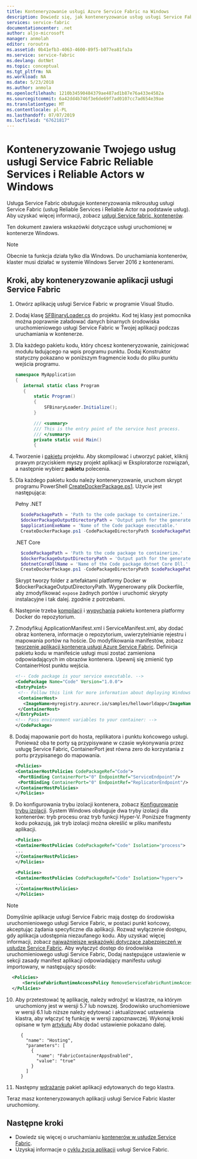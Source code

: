 ```yaml
---
title: Konteneryzowanie usługi Azure Service Fabric na Windows
description: Dowiedz się, jak konteneryzowanie usług usługi Service Fabric Reliable Services i Reliable Actors w Windows.
services: service-fabric
documentationcenter: .net
author: aljo-microsoft
manager: anmolah
editor: roroutra
ms.assetid: 0b41efb3-4063-4600-89f5-b077ea81fa3a
ms.service: service-fabric
ms.devlang: dotNet
ms.topic: conceptual
ms.tgt_pltfrm: NA
ms.workload: NA
ms.date: 5/23/2018
ms.author: anmola
ms.openlocfilehash: 1210b34590484379ae487ad1b87e76a433e4582a
ms.sourcegitcommit: 6a42dd4b746f3e6de69f7ad0107cc7ad654e39ae
ms.translationtype: MT
ms.contentlocale: pl-PL
ms.lasthandoff: 07/07/2019
ms.locfileid: "67621817"
---
```

# <a name="containerize-your-service-fabric-reliable-services-and-reliable-actors-on-windows"></a>Konteneryzowanie Twojego usług usługi Service Fabric Reliable Services i Reliable Actors w Windows

Usługa Service Fabric obsługuje konteneryzowania mikrousług usługi Service Fabric (usług Reliable Services i Reliable Actor na podstawie usług). Aby uzyskać więcej informacji, zobacz [usługi Service fabric, kontenerów](service-fabric-containers-overview.md).

Ten dokument zawiera wskazówki dotyczące usługi uruchomionej w kontenerze Windows.

> [!NOTE]
> Obecnie ta funkcja działa tylko dla Windows. Do uruchamiania kontenerów, klaster musi działać w systemie Windows Server 2016 z kontenerami.

## <a name="steps-to-containerize-your-service-fabric-application"></a>Kroki, aby konteneryzowanie aplikacji usługi Service Fabric

1. Otwórz aplikację usługi Service Fabric w programie Visual Studio.

2. Dodaj klasę [SFBinaryLoader.cs](https://github.com/Azure/service-fabric-scripts-and-templates/blob/master/code/SFBinaryLoaderForContainers/SFBinaryLoader.cs) do projektu. Kod tej klasy jest pomocnika można poprawnie załadować danych binarnych środowiska uruchomieniowego usługi Service Fabric w Twojej aplikacji podczas uruchamiania w kontenerze.

3. Dla każdego pakietu kodu, który chcesz konteneryzowanie, zainicjować modułu ładującego na wpis programu punktu. Dodaj Konstruktor statyczny pokazano w poniższym fragmencie kodu do pliku punktu wejścia programu.

   ```csharp
   namespace MyApplication
   {
      internal static class Program
      {
          static Program()
          {
              SFBinaryLoader.Initialize();
          }

          /// <summary>
          /// This is the entry point of the service host process.
          /// </summary>
          private static void Main()
          {
   ```

4. Tworzenie i [pakietu](service-fabric-package-apps.md#Package-App) projektu. Aby skompilować i utworzyć pakiet, kliknij prawym przyciskiem myszy projekt aplikacji w Eksploratorze rozwiązań, a następnie wybierz **pakietu** polecenia.

5. Dla każdego pakietu kodu należy konteneryzowanie, uruchom skrypt programu PowerShell [CreateDockerPackage.ps1](https://github.com/Azure/service-fabric-scripts-and-templates/blob/master/scripts/CodePackageToDockerPackage/CreateDockerPackage.ps1). Użycie jest następująca:

    Pełny .NET
      ```powershell
        $codePackagePath = 'Path to the code package to containerize.'
        $dockerPackageOutputDirectoryPath = 'Output path for the generated docker folder.'
        $applicationExeName = 'Name of the Code package executable.'
        CreateDockerPackage.ps1 -CodePackageDirectoryPath $codePackagePath -DockerPackageOutputDirectoryPath $dockerPackageOutputDirectoryPath -ApplicationExeName $applicationExeName
      ```
    .NET Core
      ```powershell
        $codePackagePath = 'Path to the code package to containerize.'
        $dockerPackageOutputDirectoryPath = 'Output path for the generated docker folder.'
        $dotnetCoreDllName = 'Name of the Code package dotnet Core Dll.'
        CreateDockerPackage.ps1 -CodePackageDirectoryPath $codePackagePath -DockerPackageOutputDirectoryPath $dockerPackageOutputDirectoryPath -DotnetCoreDllName $dotnetCoreDllName
      ```
      Skrypt tworzy folder z artefaktami platformy Docker w $dockerPackageOutputDirectoryPath. Wygenerowany plik Dockerfile, aby zmodyfikować `expose` żadnych portów i uruchomić skrypty instalacyjne i tak dalej. zgodnie z potrzebami.

6. Następnie trzeba [kompilacji](service-fabric-get-started-containers.md#Build-Containers) i [wypychania](service-fabric-get-started-containers.md#Push-Containers) pakietu kontenera platformy Docker do repozytorium.

7. Zmodyfikuj ApplicationManifest.xml i ServiceManifest.xml, aby dodać obraz kontenera, informacje o repozytorium, uwierzytelnianie rejestru i mapowania portów na hoście. Do modyfikowania manifestów, zobacz [tworzenie aplikacji kontenera usługi Azure Service Fabric](service-fabric-get-started-containers.md). Definicja pakietu kodu w manifeście usługi musi zostać zamieniona odpowiadających im obrazów kontenera. Upewnij się zmienić typ ContainerHost punktu wejścia.

   ```xml
   <!-- Code package is your service executable. -->
   <CodePackage Name="Code" Version="1.0.0">
   <EntryPoint>
    <!-- Follow this link for more information about deploying Windows containers to Service Fabric: https://aka.ms/sfguestcontainers -->
    <ContainerHost>
      <ImageName>myregistry.azurecr.io/samples/helloworldapp</ImageName>
    </ContainerHost>
   </EntryPoint>
   <!-- Pass environment variables to your container: -->
   </CodePackage>
   ```

8. Dodaj mapowanie port do hosta, replikatora i punktu końcowego usługi. Ponieważ oba te porty są przypisywane w czasie wykonywania przez usługę Service Fabric, ContainerPort jest równa zero do korzystania z portu przypisanego do mapowania.

   ```xml
   <Policies>
   <ContainerHostPolicies CodePackageRef="Code">
    <PortBinding ContainerPort="0" EndpointRef="ServiceEndpoint"/>
    <PortBinding ContainerPort="0" EndpointRef="ReplicatorEndpoint"/>
   </ContainerHostPolicies>
   </Policies>
   ```

9. Do konfigurowania trybu izolacji kontenera, zobacz [Konfigurowanie trybu izolacji]( https://docs.microsoft.com/azure/service-fabric/service-fabric-get-started-containers#configure-isolation-mode). System Windows obsługuje dwa tryby izolacji dla kontenerów: tryb procesu oraz tryb funkcji Hyper-V. Poniższe fragmenty kodu pokazują, jak tryb izolacji można określić w pliku manifestu aplikacji.

   ```xml
   <Policies>
   <ContainerHostPolicies CodePackageRef="Code" Isolation="process">
   ...
   </ContainerHostPolicies>
   </Policies>
   ```
   ```xml
   <Policies>
   <ContainerHostPolicies CodePackageRef="Code" Isolation="hyperv">
   ...
   </ContainerHostPolicies>
   </Policies>
   ```

> [!NOTE] 
> Domyślnie aplikacje usługi Service Fabric mają dostęp do środowiska uruchomieniowego usługi Service Fabric, w postaci punkt końcowy, akceptując żądania specyficzne dla aplikacji. Rozważ wyłączenie dostępu, gdy aplikacja udostępnia niezaufanego kodu. Aby uzyskać więcej informacji, zobacz [najważniejsze wskazówki dotyczące zabezpieczeń w usłudze Service Fabric](service-fabric-best-practices-security.md#platform-isolation). Aby wyłączyć dostęp do środowiska uruchomieniowego usługi Service Fabric, Dodaj następujące ustawienie w sekcji zasady manifest aplikacji odpowiadający manifestu usługi importowany, w następujący sposób:
>
```xml
  <Policies>
      <ServiceFabricRuntimeAccessPolicy RemoveServiceFabricRuntimeAccess="true"/>
  </Policies>
```
>

10. Aby przetestować tę aplikację, należy wdrożyć w klastrze, na którym uruchomiony jest w wersji 5.7 lub nowszej. Środowisko uruchomieniowe w wersji 6.1 lub niższe należy edytować i aktualizować ustawienia klastra, aby włączyć tę funkcję w wersji zapoznawczej. Wykonaj kroki opisane w tym [artykułu](service-fabric-cluster-fabric-settings.md) Aby dodać ustawienie pokazano dalej.
    ```
      {
        "name": "Hosting",
        "parameters": [
          {
            "name": "FabricContainerAppsEnabled",
            "value": "true"
          }
        ]
      }
    ```

11. Następny [wdrażanie](service-fabric-deploy-remove-applications.md) pakiet aplikacji edytowanych do tego klastra.

Teraz masz konteneryzowanych aplikacji usługi Service Fabric klaster uruchomiony.

## <a name="next-steps"></a>Następne kroki
* Dowiedz się więcej o uruchamianiu [kontenerów w usłudze Service Fabric](service-fabric-get-started-containers.md).
* Uzyskaj informacje o [cyklu życia aplikacji](service-fabric-application-lifecycle.md) usługi Service Fabric.
